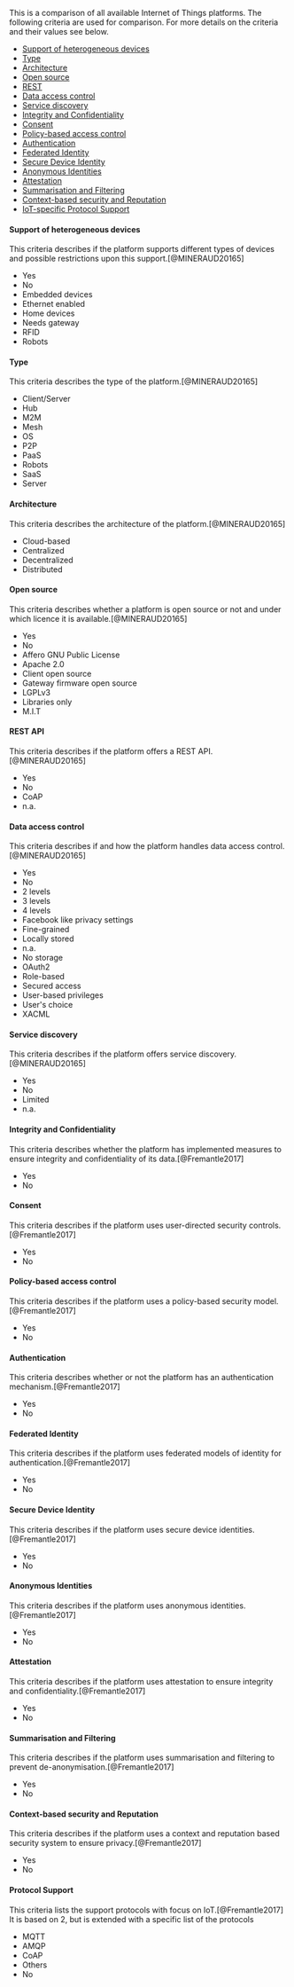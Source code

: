 This is a comparison of all available Internet of Things platforms. 
The following criteria are used for comparison. For more details on the criteria and their values see below.
- [Support of heterogeneous devices](#support-of-heterogeneous-devices)
- [Type](#type)
- [Architecture](#architecure)
- [Open source](#ope-source)
- [REST](#rest)
- [Data access control](#data-access-control)
- [Service discovery](#service-discovery)
- [Integrity and Confidentiality](#integrity-and-confidentiality)
- [Consent](#consent)
- [Policy-based access control](#policy-based-access-control)
- [Authentication](#authentication)
- [Federated Identity](#federated-identity)
- [Secure Device Identity](#secure-device-identity)
- [Anonymous Identities](#anonymous-identities)
- [Attestation](#attestation)
- [Summarisation and Filtering](#summarisation-and-filtering)
- [Context-based security and Reputation](#context-based-security-and-reputation)
- [IoT-specific Protocol Support](#iot-specific-protocol-support)


#### Support of heterogeneous devices
This criteria describes if the platform supports different types of devices and possible restrictions upon this support.[@MINERAUD20165]
- Yes
- No
- Embedded devices
- Ethernet enabled
- Home devices
- Needs gateway
- RFID
- Robots

#### Type
This criteria describes the type of the platform.[@MINERAUD20165]
- Client/Server
- Hub
- M2M
- Mesh
- OS
- P2P
- PaaS
- Robots
- SaaS
- Server

#### Architecture
This criteria describes the architecture of the platform.[@MINERAUD20165]
- Cloud-based
- Centralized
- Decentralized
- Distributed

#### Open source
This criteria describes whether a platform is open source or not and under which licence it is available.[@MINERAUD20165]
- Yes
- No
- Affero GNU Public License
- Apache 2.0
- Client open source
- Gateway firmware open source
- LGPLv3
- Libraries only
- M.I.T

#### REST API
This criteria describes if the platform offers a REST API.[@MINERAUD20165]
- Yes
- No
- CoAP
- n.a.

#### Data access control
This criteria describes if and how the platform handles data access control.[@MINERAUD20165]
- Yes
- No
- 2 levels
- 3 levels
- 4 levels
- Facebook like privacy settings
- Fine-grained
- Locally stored
- n.a.
- No storage
- OAuth2
- Role-based
- Secured access
- User-based privileges
- User's choice
- XACML

#### Service discovery
This criteria describes if the platform offers service discovery.[@MINERAUD20165]
- Yes
- No
- Limited
- n.a.

#### Integrity and Confidentiality
This criteria describes whether the platform has implemented measures to ensure integrity and confidentiality of its data.[@Fremantle2017]
- Yes
- No

#### Consent
This criteria describes if the platform uses user-directed security controls.[@Fremantle2017]
- Yes
- No

#### Policy-based access control
This criteria describes if the platform uses a policy-based security model.[@Fremantle2017]
- Yes
- No

#### Authentication
This criteria describes whether or not the platform has an authentication mechanism.[@Fremantle2017]
- Yes
- No

#### Federated Identity
This criteria describes if the platform uses federated models of identity for authentication.[@Fremantle2017]
- Yes
- No

#### Secure Device Identity
This criteria describes if the platform uses secure device identities.[@Fremantle2017]
- Yes
- No

#### Anonymous Identities
This criteria describes if the platform uses anonymous identities.[@Fremantle2017]
- Yes
- No

#### Attestation
This criteria describes if the platform uses attestation to ensure integrity and confidentiality.[@Fremantle2017]
- Yes
- No

#### Summarisation and Filtering
This criteria describes if the platform uses summarisation and filtering to prevent de-anonymisation.[@Fremantle2017]
- Yes
- No

#### Context-based security and Reputation
This criteria describes if the platform uses a context and reputation based security system to ensure privacy.[@Fremantle2017]
- Yes
- No

#### Protocol Support
This criteria lists the support protocols with focus on IoT.[@Fremantle2017]
It is based on 2, but is extended with a specific list of the protocols
- MQTT
- AMQP
- CoAP
- Others
- No
